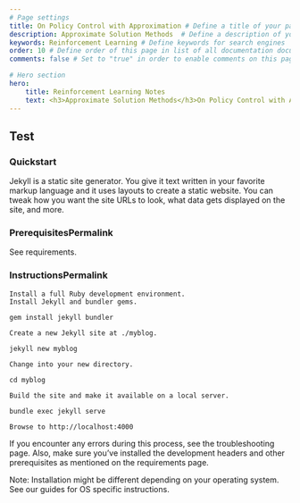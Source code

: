 ```yaml
---
# Page settings
title: On Policy Control with Approximation # Define a title of your page
description: Approximate Solution Methods  # Define a description of your page
keywords: Reinforcement Learning # Define keywords for search engines
order: 10 # Define order of this page in list of all documentation documents
comments: false # Set to "true" in order to enable comments on this page. Make sure you properly setup "disqus_forum_shortname" variable in "_config.yml"

# Hero section
hero:
    title: Reinforcement Learning Notes
    text: <h3>Approximate Solution Methods</h3>On Policy Control with Approximation
---
```


## Test

### Quickstart

Jekyll is a static site generator. You give it text written in your favorite markup language and it uses layouts to create a static website. You can tweak how you want the site URLs to look, what data gets displayed on the site, and more.

### PrerequisitesPermalink

See requirements.

### InstructionsPermalink

```
Install a full Ruby development environment.
Install Jekyll and bundler gems.

gem install jekyll bundler

Create a new Jekyll site at ./myblog.

jekyll new myblog

Change into your new directory.

cd myblog

Build the site and make it available on a local server.

bundle exec jekyll serve

Browse to http://localhost:4000
```

If you encounter any errors during this process, see the troubleshooting page. Also, make sure you’ve installed the development headers and other prerequisites as mentioned on the requirements page.

Note: Installation might be different depending on your operating system. See our guides for OS specific instructions.
